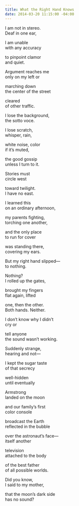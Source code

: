 ```yaml
---
title: What the Right Hand Knows
date: 2014-03-20 11:15:00 -04:00
---
```


I am not in stereo.  
Deaf in one ear,  
 
I am unable  
with any accuracy  
 
to pinpoint clamor  
and quiet.  
 
Argument reaches me  
only on my left or  
 
marching down  
the center of the street  
 
cleared  
of other traffic.  
 
I lose the background,  
the sotto voce.  
 
I lose scratch,  
whisper, rain,  
 
white noise, color  
if it’s muted,  
 
the good gossip  
unless I turn to it.  
 
Stories must  
circle west  
 
toward twilight.  
I have no east.  
 
I learned this  
on an ordinary afternoon,  
 
my parents fighting,  
torching one another,  
 
and the only place  
to run for cover  
 
was standing there,  
covering my ears.  
 
But my right hand slipped—  
to nothing.  
 
Nothing?  
I rolled up the gates,  
 
brought my fingers  
flat again, lifted  
 
one, then the other.  
Both hands. Neither.  
 
I don’t know why I didn’t  
cry or  
 
tell anyone  
the sound wasn’t working.  
 
Suddenly strange,  
hearing and not—  
 
I kept the sugar taste  
of that secrecy  
 
well-hidden  
until eventually  
 
Armstrong  
landed on the moon  
 
and our family’s first  
color console  
 
broadcast the Earth  
reflected in the bubble  
 
over the astronaut’s face—  
itself another  
 
television  
attached to the body  
 
of the best father  
of all possible worlds.  
 
Did you know,  
I said to my mother,  
 
that the moon’s dark side  
has no sound?
